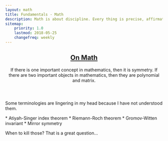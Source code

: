 ```yaml
---
layout: math
title: Fundamentals - Math
description: Math is about discipline. Every thing is precise, affirmative, and crystal pure.
sitemap:
    priority: 1.0
    lastmod: 2018-05-25
    changefreq: weekly
---
```

<header class="major">
    <h2>
        <a href="#">On Math</a>
    </h2>
    <p>
    If there is one important concept in mathematics, then it is symmetry.
    If there are two important objects in mathematics, then they are polynomial and matrix.
    </p>
</header>
<p>
    Some terminologies are lingering in my head because I have not understood them.
</p>
<p>
    * Atiyah-Singer index theorem
    * Riemann-Roch theorem
    * Gromov-Witten invariant
    * Mirror symmetry
</p>
<p>
    When to kill those?
    That is a great question...
</p>
